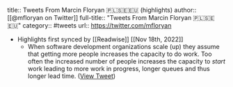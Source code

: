 title:: Tweets From Marcin Floryan 🇵🇱🇸🇪🇪🇺 (highlights)
author:: [[@mfloryan on Twitter]]
full-title:: "Tweets From Marcin Floryan 🇵🇱🇸🇪🇪🇺"
category:: #tweets
url:: https://twitter.com/mfloryan

- Highlights first synced by [[Readwise]] [[Nov 18th, 2022]]
	- When software development organizations scale (up) they assume that getting more people increases the capacity to do work. Too often the increased number of people increases the capacity to *start* work leading to more work in progress, longer queues and thus longer lead time. ([View Tweet](https://twitter.com/mfloryan/status/1396493273330487302))